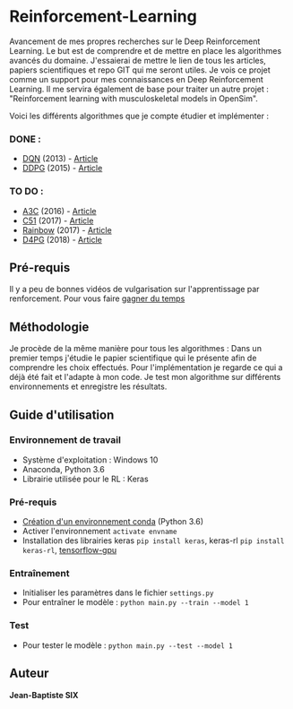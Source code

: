 # Reinforcement-Learning

Avancement de mes propres recherches sur le Deep Reinforcement Learning. Le but est de comprendre et de mettre en place les algorithmes avancés du domaine. J'essaierai de mettre le lien de tous les articles, papiers scientifiques et repo GIT qui me seront utiles. Je vois ce projet comme un support pour mes connaissances en Deep Reinforcement Learning. Il me servira également de base pour traiter un autre projet : "Reinforcement learning with musculoskeletal models in OpenSim".

Voici les différents algorithmes que je compte étudier et implémenter :

### DONE :

* [DQN](https://github.com/Berlitos/Reinforcement-Learning/tree/master/DQN) (2013) - [Article](https://www.cs.toronto.edu/~vmnih/docs/dqn.pdf)
* [DDPG](https://github.com/Berlitos/Reinforcement-Learning/tree/master/DDPG) (2015) - [Article](https://arxiv.org/pdf/1509.02971.pdf)

### TO DO :

* [A3C](#) (2016) - [Article](https://arxiv.org/pdf/1602.01783.pdf)
* [C51](#) (2017) - [Article](https://arxiv.org/pdf/1707.06887.pdf)
* [Rainbow](#) (2017) - [Article](https://arxiv.org/pdf/1710.02298.pdf)
* [D4PG](#) (2018) - [Article](https://arxiv.org/pdf/1804.08617.pdf)


## Pré-requis

Il y a peu de bonnes vidéos de vulgarisation sur l'apprentissage par renforcement. Pour vous faire [gagner du temps](https://www.youtube.com/playlist?list=PLXO45tsB95cIplu-fLMpUEEZTwrDNh6Ba)


## Méthodologie

Je procède de la même manière pour tous les algorithmes :
Dans un premier temps j'étudie le papier scientifique qui le présente afin de comprendre les choix effectués. 
Pour l'implémentation je regarde ce qui a déjà été fait et l'adapte à mon code. 
Je test mon algorithme sur différents environnements et enregistre les résultats.


## Guide d'utilisation

### Environnement de travail

* Système d'exploitation : Windows 10
* Anaconda, Python 3.6
* Librairie utilisée pour le RL : Keras

### Pré-requis

* [Création d'un environnement conda](https://uoa-eresearch.github.io/eresearch-cookbook/recipe/2014/11/20/conda/) (Python 3.6)
* Activer l'environnement `activate envname`
* Installation des librairies keras `pip install keras`, keras-rl `pip install keras-rl`, [tensorflow-gpu](https://www.tensorflow.org/install)

### Entraînement 

* Initialiser les paramètres dans le fichier `settings.py`
* Pour entraîner le modèle : `python main.py --train --model 1`

### Test 

* Pour tester le modèle : `python main.py --test --model 1`


## Auteur
**Jean-Baptiste SIX**
